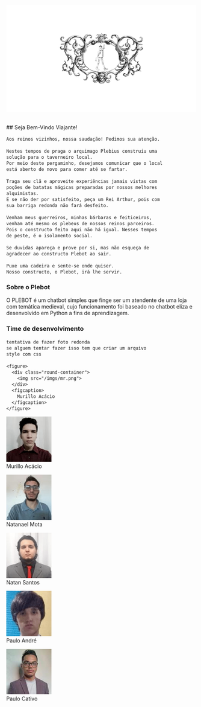 ![plebotlog](/imgs/logoplebot.png)

<h2>  </h2>
## Seja Bem-Vindo Viajante!

```
Aos reinos vizinhos, nossa saudação! Pedimos sua atenção.

Nestes tempos de praga o arquimago Plebius construiu uma 
solução para o taverneiro local.
Por meio deste pergaminho, desejamos comunicar que o local 
está aberto de novo para comer até se fartar.

Traga seu clã e aproveite experiências jamais vistas com 
poções de batatas mágicas preparadas por nossos melhores 
alquimistas. 
E se não der por satisfeito, peça um Rei Arthur, pois com 
sua barriga redonda não fará desfeito.

Venham meus guerreiros, minhas bárbaras e feiticeiros, 
venham até mesmo os plebeus de nossos reinos parceiros. 
Pois o constructo feito aqui não há igual. Nesses tempos 
de peste, é o isolamento social.

Se duvidas apareça e prove por si, mas não esqueça de 
agradecer ao constructo Plebot ao sair.

Puxe uma cadeira e sente-se onde quiser. 
Nosso constructo, o Plebot, irá lhe servir.
```

### Sobre o Plebot

O PLEBOT é um chatbot simples que finge ser um atendente de uma loja com temática medieval, cujo funcionamento foi baseado no chatbot eliza e desenvolvido em Python a fins de aprendizagem.


### Time de desenvolvimento
```
tentativa de fazer foto redonda
se alguem tentar fazer isso tem que criar um arquivo
style com css

<figure>
  <div class="round-container">
    <img src="/imgs/mr.png">
  </div>
  <figcaption>
    Murillo Acácio
  </figcaption>
</figure>
```
<p><img src = "/imgs/mr.png"  width="120" height="120"text-align = "center"><br>Murillo Acácio<br></p>
<p><img src = "/imgs/nl.png" text-align = "center"><br>Natanael Mota<br></p>
<p><img src = "/imgs/nt.png" text-align = "center"><br>Natan Santos<br></p>
<p><img src = "/imgs/pl.png" text-align = "center"><br>Paulo André<br></p>
<p><img src = "/imgs/pc.png" text-align = "center"><br>Paulo Cativo<br></p>

